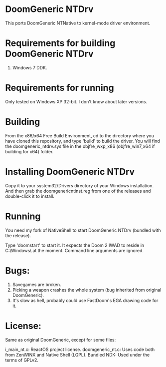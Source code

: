 # DoomGeneric NTDrv
This ports DoomGeneric NTNative to kernel-mode driver environment.

# Requirements for building DoomGeneric NTDrv
1. Windows 7 DDK.

# Requirements for running
Only tested on Windows XP 32-bit. I don't know about later versions.

# Building
From the x86/x64 Free Build Environment, cd to the directory where you have cloned this repository, and type 'build' to build the driver. You will find the doomgeneric_ntdrv.sys file in the objfre_wxp_x86 (objfre_win7_x64 if building for x64) folder.

# Installing DoomGeneric NTDrv
Copy it to your system32\Drivers directory of your Windows installation. And then grab the doomgenericntinst.reg from one of the releases and double-click it to install.

# Running
You need my fork of NativeShell to start DoomGeneric NTDrv (bundled with the release).

Type 'doomstart' to start it. It expects the Doom 2 IWAD to reside in C:\Windows\ at the moment. Command line arguments are ignored.

# Bugs:
1. Savegames are broken.
2. Picking a weapon crashes the whole system (bug inherited from original DoomGeneric).
3. It's slow as hell, probably could use FastDoom's EGA drawing code for it.

# License:
Same as original DoomGeneric, except for some files:

i_main_nt.c: ReactOS project license.
doomgeneric_nt.c: Uses code both from ZenWINX and Native Shell (LGPL).
Bundled NDK: Used under the terms of GPLv2.
